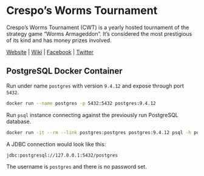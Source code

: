 # Crespo’s Worms Tournament

Crespo’s Worms Tournament (CWT) is a yearly hosted tournament of the strategy game “Worms Armageddon”. It’s considered the most prestigious of its kind and has money prizes involved.

[Website](www.cwtsite.com) | [Wiki](http://worms2d.info/Crespo%27s_Worms_Tournament) | [Facebook](www.facebook.com/CresposWormsTournament) | [Twitter](www.twitter.com/cwt_wa)
 
## PostgreSQL Docker Container

Run under name `postgres` with version `9.4.12` and expose through port `5432`.

```sh
docker run --name postgres -p 5432:5432 postgres:9.4.12
```

Run `psql` instance connecting against the previously run PostgreSQL database.  

```sh
docker run -it --rm --link postgres:postgres postgres:9.4.12 psql -h postgres -U postgres
```

A JDBC connection would look like this:

```
jdbc:postgresql://127.0.0.1:5432/postgres
```

The username is `postgres` and there is no password set.
